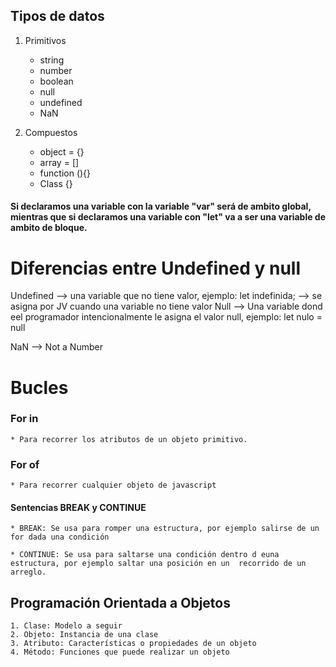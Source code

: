 ## Tipos de datos

1. Primitivos

    * string
    * number
    * boolean
    * null
    * undefined
    * NaN

2. Compuestos

    * object = {}
    * array = []
    * function (){}
    * Class {}
    
#### Si declaramos una variable con la variable "var" será de ambito global, mientras que si declaramos una variable con "let" va a ser una variable de ambito de bloque.


# Diferencias entre Undefined y null

Undefined --> una variable que no tiene valor, ejemplo: let indefinida; --> se asigna por JV cuando una variable no tiene valor
Null --> Una variable dond eel programador intencionalmente le asigna el valor null, ejemplo: let nulo = null

NaN --> Not a Number

# Bucles

### For in

    * Para recorrer los atributos de un objeto primitivo.

### For of

    * Para recorrer cualquier objeto de javascript


#### Sentencias BREAK y CONTINUE

    * BREAK: Se usa para romper una estructura, por ejemplo salirse de un for dada una condición

    * CONTINUE: Se usa para saltarse una condición dentro d euna estructura, por ejemplo saltar una posición en un  recorrido de un arreglo.



## Programación Orientada a Objetos

    1. Clase: Modelo a seguir
    2. Objeto: Instancia de una clase
    3. Atributo: Características o propiedades de un objeto
    4. Método: Funciones que puede realizar un objeto



